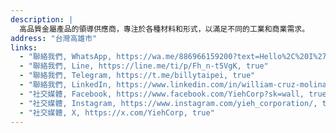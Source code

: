 ```yaml
---
description: |
  高品質金屬產品的領導供應商，專注於各種材料和形式，以滿足不同的工業和商業需求。
address: "台灣高雄市"
links:
  - "聯絡我們, WhatsApp, https://wa.me/886966159200?text=Hello%2C%20I%27m%20interested%20in%20learning%20more%20about%20your%20products, true"   
  - "聯絡我們, Line, https://line.me/ti/p/Fh_n-t5VgK, true" 
  - "聯絡我們, Telegram, https://t.me/billytaipei, true"
  - "聯絡我們, LinkedIn, https://www.linkedin.com/in/william-cruz-molina-39150347/, true"
  - "社交媒體, Facebook, https://www.facebook.com/YiehCorp?sk=wall, true"
  - "社交媒體, Instagram, https://www.instagram.com/yieh_corporation/, true"
  - "社交媒體, X, https://x.com/YiehCorp, true"
---
```

